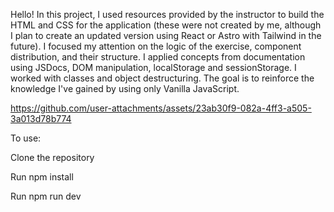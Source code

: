 Hello! In this project, I used resources provided by the instructor to build the HTML and CSS for the application (these were not created by me, although I plan to create an updated version using React or Astro with Tailwind in the future).
I focused my attention on the logic of the exercise, component distribution, and their structure.
I applied concepts from documentation using JSDocs, DOM manipulation, localStorage and sessionStorage. 
I worked with classes and object destructuring. The goal is to reinforce the knowledge I've gained by using only Vanilla JavaScript.


https://github.com/user-attachments/assets/23ab30f9-082a-4ff3-a505-3a013d78b774

To use:

Clone the repository

Run npm install

Run npm run dev
